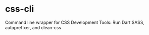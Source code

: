 # css-cli
Command line wrapper for CSS Development Tools: Run Dart SASS, autoprefixer, and clean-css
